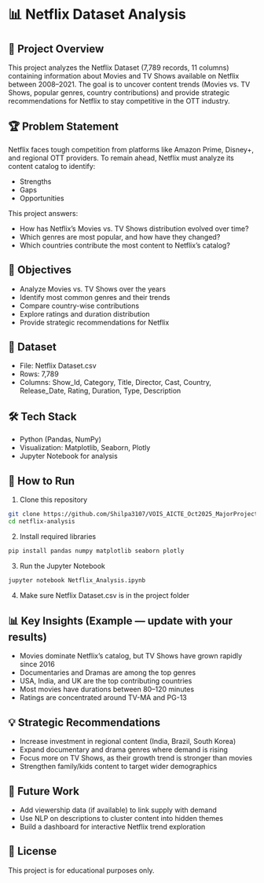 # 📊 Netflix Dataset Analysis
## 📌 Project Overview

This project analyzes the Netflix Dataset (7,789 records, 11 columns) containing information about Movies and TV Shows available on Netflix between 2008–2021.
The goal is to uncover content trends (Movies vs. TV Shows, popular genres, country contributions) and provide strategic recommendations for Netflix to stay competitive in the OTT industry.

## 🏆 Problem Statement

Netflix faces tough competition from platforms like Amazon Prime, Disney+, and regional OTT providers. To remain ahead, Netflix must analyze its content catalog to identify:
- Strengths
- Gaps
- Opportunities

This project answers:
- How has Netflix’s Movies vs. TV Shows distribution evolved over time?
- Which genres are most popular, and how have they changed?
- Which countries contribute the most content to Netflix’s catalog?

## 🎯 Objectives
- Analyze Movies vs. TV Shows over the years
- Identify most common genres and their trends
- Compare country-wise contributions
- Explore ratings and duration distribution
- Provide strategic recommendations for Netflix

## 📂 Dataset
- File: Netflix Dataset.csv
- Rows: 7,789
- Columns:
Show_Id, Category, Title, Director, Cast, Country, Release_Date, Rating, Duration, Type, Description

##  🛠️ Tech Stack
- Python (Pandas, NumPy)
- Visualization: Matplotlib, Seaborn, Plotly
- Jupyter Notebook for analysis

## 🚀 How to Run
1. Clone this repository
```bash
git clone https://github.com/Shilpa3107/VOIS_AICTE_Oct2025_MajorProject_Shilpa-Sinha/netflix-analysis.git
cd netflix-analysis
```
2. Install required libraries
```bash
pip install pandas numpy matplotlib seaborn plotly
```
3. Run the Jupyter Notebook
```bash
jupyter notebook Netflix_Analysis.ipynb
```
4. Make sure Netflix Dataset.csv is in the project folder

## 📊 Key Insights (Example — update with your results)
- Movies dominate Netflix’s catalog, but TV Shows have grown rapidly since 2016
- Documentaries and Dramas are among the top genres
- USA, India, and UK are the top contributing countries
- Most movies have durations between 80–120 minutes
- Ratings are concentrated around TV-MA and PG-13

## 💡 Strategic Recommendations
- Increase investment in regional content (India, Brazil, South Korea)
- Expand documentary and drama genres where demand is rising
- Focus more on TV Shows, as their growth trend is stronger than movies
- Strengthen family/kids content to target wider demographics

## 📌 Future Work
- Add viewership data (if available) to link supply with demand
- Use NLP on descriptions to cluster content into hidden themes
- Build a dashboard for interactive Netflix trend exploration

## 📜 License
This project is for educational purposes only.
